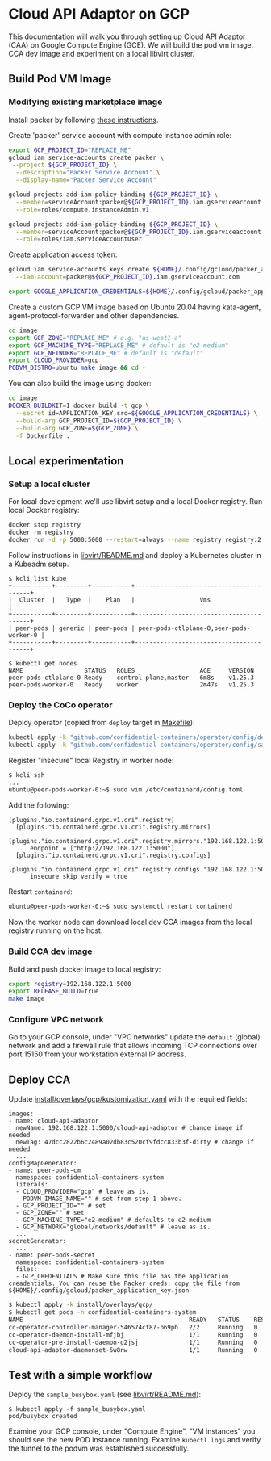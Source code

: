 # Cloud API Adaptor on GCP

This documentation will walk you through setting up Cloud API Adaptor (CAA) on
Google Compute Engine (GCE). We will build the pod vm image, CCA dev image and
experiment on a local libvirt cluster.

## Build Pod VM Image

### Modifying existing marketplace image

Install packer by following [these
instructions](https://learn.hashicorp.com/tutorials/packer/get-started-install-cli).

Create 'packer' service account with compute instance admin role:

```bash
export GCP_PROJECT_ID="REPLACE_ME"
gcloud iam service-accounts create packer \
 --project ${GCP_PROJECT_ID} \
  --description="Packer Service Account" \
  --display-name="Packer Service Account"

gcloud projects add-iam-policy-binding ${GCP_PROJECT_ID} \
  --member=serviceAccount:packer@${GCP_PROJECT_ID}.iam.gserviceaccount.com \
  --role=roles/compute.instanceAdmin.v1

gcloud projects add-iam-policy-binding ${GCP_PROJECT_ID} \
  --member=serviceAccount:packer@${GCP_PROJECT_ID}.iam.gserviceaccount.com \
  --role=roles/iam.serviceAccountUser
```

Create application access token:

```bash
gcloud iam service-accounts keys create ${HOME}/.config/gcloud/packer_application_key.json \
  --iam-account=packer@${GCP_PROJECT_ID}.iam.gserviceaccount.com

export GOOGLE_APPLICATION_CREDENTIALS=${HOME}/.config/gcloud/packer_application_key.json
```

Create a custom GCP VM image based on Ubuntu 20.04 having kata-agent,
agent-protocol-forwarder and other dependencies.

```bash
cd image
export GCP_ZONE="REPLACE_ME" # e.g. "us-west1-a"
export GCP_MACHINE_TYPE="REPLACE_ME" # default is "e2-medium"
export GCP_NETWORK="REPLACE_ME" # default is "default"
export CLOUD_PROVIDER=gcp
PODVM_DISTRO=ubuntu make image && cd -
```

You can also build the image using docker:

```bash
cd image
DOCKER_BUILDKIT=1 docker build -t gcp \
  --secret id=APPLICATION_KEY,src=${GOOGLE_APPLICATION_CREDENTIALS} \
  --build-arg GCP_PROJECT_ID=${GCP_PROJECT_ID} \
  --build-arg GCP_ZONE=${GCP_ZONE} \
  -f Dockerfile .
```

## Local experimentation

### Setup a local cluster

For local development we'll use libvirt setup and a local Docker registry.
Run local Docker registry:

```bash
docker stop registry
docker rm registry
docker run -d -p 5000:5000 --restart=always --name registry registry:2.7.0
```

Follow instructions in [libvirt/README.md](../libvirt/README.md) and deploy a
Kubernetes cluster in a Kubeadm setup.

```
$ kcli list kube
+-----------+---------+-----------+-----------------------------------------+
|  Cluster  |   Type  |    Plan   |                  Vms                    |
+-----------+---------+-----------+-----------------------------------------+
| peer-pods | generic | peer-pods | peer-pods-ctlplane-0,peer-pods-worker-0 |
+-----------+---------+-----------+-----------------------------------------+

$ kubectl get nodes
NAME                 STATUS   ROLES                  AGE     VERSION
peer-pods-ctlplane-0 Ready    control-plane,master   6m8s    v1.25.3
peer-pods-worker-0   Ready    worker                 2m47s   v1.25.3
```

### Deploy the CoCo operator

Deploy operator (copied from `deploy` target in [Makefile](../Makefile)):

```bash
kubectl apply -k "github.com/confidential-containers/operator/config/default"
kubectl apply -k "github.com/confidential-containers/operator/config/samples/ccruntime/peer-pods"
```

Register "insecure" local Registry in worker node:

```bash
$ kcli ssh
...
ubuntu@peer-pods-worker-0:~$ sudo vim /etc/containerd/config.toml
```

Add the following:

```
[plugins."io.containerd.grpc.v1.cri".registry]
  [plugins."io.containerd.grpc.v1.cri".registry.mirrors]
    [plugins."io.containerd.grpc.v1.cri".registry.mirrors."192.168.122.1:5000"]
      endpoint = ["http://192.168.122.1:5000"]
  [plugins."io.containerd.grpc.v1.cri".registry.configs]
    [plugins."io.containerd.grpc.v1.cri".registry.configs."192.168.122.1:5000".tls]
      insecure_skip_verify = true
```

Restart `containerd`:

```bash
ubuntu@peer-pods-worker-0:~$ sudo systemctl restart containerd
```

Now the worker node can download local dev CCA images from the local registry running on the host.

### Build CCA dev image

Build and push docker image to local registry:

```bash
export registry=192.168.122.1:5000
export RELEASE_BUILD=true
make image
```

### Configure VPC network

Go to your GCP console, under "VPC networks" update the `default` (global)
network and add a firewall rule that allows incoming TCP connections over port
15150 from your workstation external IP address.

## Deploy CCA

Update [install/overlays/gcp/kustomization.yaml](../install/overlays/gcp/kustomization.yaml) with the required fields:

```
images:
- name: cloud-api-adaptor
  newName: 192.168.122.1:5000/cloud-api-adaptor # change image if needed
  newTag: 47dcc2822b6c2489a02db83c520cf9fdcc833b3f-dirty # change if needed
  ...
configMapGenerator:
- name: peer-pods-cm
  namespace: confidential-containers-system
  literals:
  - CLOUD_PROVIDER="gcp" # leave as is.
  - PODVM_IMAGE_NAME="" # set from step 1 above.
  - GCP_PROJECT_ID="" # set
  - GCP_ZONE="" # set
  - GCP_MACHINE_TYPE="e2-medium" # defaults to e2-medium
  - GCP_NETWORK="global/networks/default" # leave as is.
  ...
secretGenerator:
  ...
- name: peer-pods-secret
  namespace: confidential-containers-system
  files:
  - GCP_CREDENTIALS # Make sure this file has the application creadentials. You can reuse the Packer creds: copy the file from ${HOME}/.config/gcloud/packer_application_key.json
```

```bash
$ kubectl apply -k install/overlays/gcp/
$ kubectl get pods -n confidential-containers-system
NAME                                              READY   STATUS    RESTARTS   AGE
cc-operator-controller-manager-546574cf87-b69pb   2/2     Running   0          7d10h
cc-operator-daemon-install-mfjbj                  1/1     Running   0          7d10h
cc-operator-pre-install-daemon-g2jsj              1/1     Running   0          7d10h
cloud-api-adaptor-daemonset-5w8nw                 1/1     Running   0          7s
```

## Test with a simple workflow

Deploy the `sample_busybox.yaml` (see [libvirt/README.md](../libvirt/README.md)):

```
$ kubectl apply -f sample_busybox.yaml
pod/busybox created
```

Examine your GCP console, under "Compute Engine", "VM instances" you should see the new POD instance running.
Examine `kubectl logs` and verify the tunnel to the podvm was established successfully.
